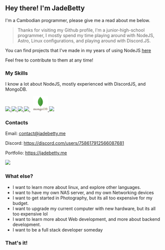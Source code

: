 ## Hey there! I'm JadeBetty
I'm a Cambodian programmer, please give me a read about me below.

> Thanks for visiting my Github profile, I'm a junior-high-school programmer, I mostly spend my time playing around with NodeJS, Astro, Linux configurations, and playing around with Discord.JS.

You can find projects that I've made in my years of using NodeJS [here](https://github.com/JadeBetty?tab=repositories)

Feel free to contribute to them at any time!

### My Skills
I know a lot about NodeJS, mostly experienced with DiscordJS, and MongoDB.
<p align="left"> 
    <a href="https://developer.mozilla.org/en-US/docs/Web/JavaScript" target="_blank"> <img src="https://img.icons8.com/color/48/000000/javascript.png"/> </a> 
    <a href="https://www.w3.org/html/" target="_blank"> <img src="https://img.icons8.com/color/48/000000/html-5.png"/> </a> 
    <a href="https://www.w3schools.com/css/" target="_blank"> <img src="https://img.icons8.com/color/48/000000/css3.png"/> </a> 
    <a style="padding-right:8px;" href="https://nodejs.org" target="_blank"> <img src="https://img.icons8.com/color/48/000000/nodejs.png"/> </a> 
    <a href="https://www.mongodb.com/" target="_blank"> <img src="https://raw.githubusercontent.com/devicons/devicon/master/icons/mongodb/mongodb-original-wordmark.svg" alt="mongodb" width="48" height="48"/> </a> 
    <a href="https://git-scm.com/" target="_blank"> <img src="https://img.icons8.com/color/48/000000/git.png"/> </a> 
</p>

### Contacts
Email: contact@jadebetty.me

Discord: https://discord.com/users/758617912566087681

Portfolio: https://jadebetty.me



<img src="https://discord.c99.nl/widget/theme-4/758617912566087681.png">

### What else?
- I want to learn more about linux, and explore other languages.
- I want to have my own NAS server, and my own Networking devices
- I want to get started in Photography, but its all too expensive for my budget.
- I want to upgrade my current computer with new hardware, but its all too expensive lol
- I want to learn more about Web development, and more about backend development.
- I want to be a full stack developer someday


### That's it!

